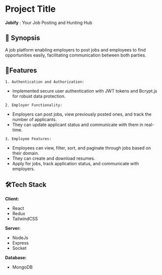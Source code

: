 
# Project Title

**Jobify** : Your Job Posting and Hunting Hub


## 📑 Synopsis 

A job platform enabling employers to post jobs and employees to find opportunities easily, facilitating communication between both parties.
## 📜Features 
    1. Authentication and Authorization:
   - Implemented secure user authentication with JWT tokens and Bcrypt.js for robust data protection.

    2. Employer Functionality:
   - Employers can post jobs, view previously posted ones, and track the number of applicants.
   - They can update applicant status and communicate with them in real-time.

    3. Employee Features:
   - Employees can view, filter, sort, and paginate through jobs based on their domain.
   - They can create and download resumes.
   - Apply for jobs, track application status, and communicate with employers.
   
  

  


## 🛠️Tech Stack

**Client:** 
* React
* Redux 
* TailwindCSS

**Server:** 
* NodeJs
* Express
* Socket


**Database:**
* MongoDB 

